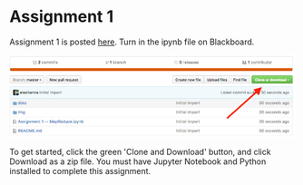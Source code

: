 # Assignment 1

Assignment 1 is posted [here](https://github.com/SocialDataAnalytics-Winter2018/assignment1/blob/master/Assignment%201%20--%20Clown%20Sightings.ipynb). Turn in the ipynb file on Blackboard.

![](img/download.png)

To get started, click the green 'Clone and Download' button, and click Download as a zip file. You must have Jupyter Notebook and Python installed to complete this assignment.